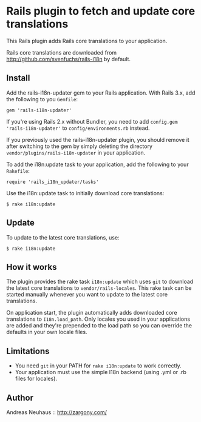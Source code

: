 Rails plugin to fetch and update core translations
==================================================

This Rails plugin adds Rails core translations to your application.

Rails core translations are downloaded from <http://github.com/svenfuchs/rails-i18n> by default.

Install
-------

Add the rails-i18n-updater gem to your Rails application. With Rails 3.x, add the
following to you `Gemfile`:

    gem 'rails-i18n-updater'

If you're using Rails 2.x without Bundler, you need to add `config.gem 'rails-i18n-updater'`
to `config/environments.rb` instead.

If you previously used the rails-i18n-updater plugin, you should remove it after
switching to the gem by simply deleting the directory `vendor/plugins/rails-i18n-updater`
in your application.

To add the i18n:update task to your application, add the following to your `Rakefile`:

    require 'rails_i18n_updater/tasks'

Use the i18n:update task to initially download core translations:

    $ rake i18n:update

Update
------

To update to the latest core translations, use:

    $ rake i18n:update

How it works
------------

The plugin provides the rake task `i18n:update` which uses `git` to download the latest core translations to `vendor/rails-locales`. This rake task can be started manually whenever you want to update to the latest core translations.

On application start, the plugin automatically adds downloaded core translations to `I18n.load_path`. Only locales you used in your applications are added and they're prepended to the load path so you can override the defaults in your own locale files.

Limitations
-----------

- You need `git` in your PATH for `rake i18n:update` to work correctly.
- Your application must use the simple I18n backend (using .yml or .rb files for locales).

Author
------

Andreas Neuhaus :: <http://zargony.com/>

